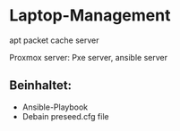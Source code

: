 # Laptop-Management

apt packet cache server


Proxmox server: Pxe server, ansible server

## Beinhaltet:
* Ansible-Playbook
* Debain preseed.cfg file
